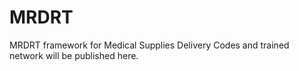 # MRDRT
MRDRT framework for Medical Supplies Delivery
Codes and trained network will be published here.
